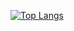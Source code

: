 [![Top Langs](https://github-readme-stats.vercel.app/api/top-langs/?username=ceribe&layout=compact)](https://github.com/anuraghazra/github-readme-stats)
